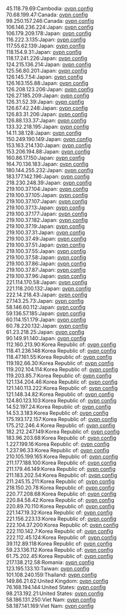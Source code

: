 45.118.79.69:Cambodia: [ovpn config](vpn/45_118_79_69.ovpn)  
70.68.199.47:Canada: [ovpn config](vpn/70_68_199_47.ovpn)  
99.250.157.246:Canada: [ovpn config](vpn/99_250_157_246.ovpn)  
106.146.236.224:Japan: [ovpn config](vpn/106_146_236_224.ovpn)  
106.179.209.178:Japan: [ovpn config](vpn/106_179_209_178.ovpn)  
116.222.3.135:Japan: [ovpn config](vpn/116_222_3_135.ovpn)  
117.55.62.139:Japan: [ovpn config](vpn/117_55_62_139.ovpn)  
118.154.9.31:Japan: [ovpn config](vpn/118_154_9_31.ovpn)  
118.17.241.226:Japan: [ovpn config](vpn/118_17_241_226.ovpn)  
124.215.136.214:Japan: [ovpn config](vpn/124_215_136_214.ovpn)  
125.56.80.201:Japan: [ovpn config](vpn/125_56_80_201.ovpn)  
126.145.7.54:Japan: [ovpn config](vpn/126_145_7_54.ovpn)  
126.163.155.88:Japan: [ovpn config](vpn/126_163_155_88.ovpn)  
126.208.123.206:Japan: [ovpn config](vpn/126_208_123_206.ovpn)  
126.27.185.209:Japan: [ovpn config](vpn/126_27_185_209.ovpn)  
126.31.52.39:Japan: [ovpn config](vpn/126_31_52_39.ovpn)  
126.67.42.248:Japan: [ovpn config](vpn/126_67_42_248.ovpn)  
126.83.31.206:Japan: [ovpn config](vpn/126_83_31_206.ovpn)  
126.88.133.37:Japan: [ovpn config](vpn/126_88_133_37.ovpn)  
133.32.218.195:Japan: [ovpn config](vpn/133_32_218_195.ovpn)  
14.11.38.128:Japan: [ovpn config](vpn/14_11_38_128.ovpn)  
150.249.190.149:Japan: [ovpn config](vpn/150_249_190_149.ovpn)  
153.163.214.130:Japan: [ovpn config](vpn/153_163_214_130.ovpn)  
153.206.194.88:Japan: [ovpn config](vpn/153_206_194_88.ovpn)  
160.86.17.150:Japan: [ovpn config](vpn/160_86_17_150.ovpn)  
164.70.136.183:Japan: [ovpn config](vpn/164_70_136_183.ovpn)  
180.144.255.232:Japan: [ovpn config](vpn/180_144_255_232.ovpn)  
183.177.142.196:Japan: [ovpn config](vpn/183_177_142_196.ovpn)  
218.230.248.39:Japan: [ovpn config](vpn/218_230_248_39.ovpn)  
219.100.37.104:Japan: [ovpn config](vpn/219_100_37_104.ovpn)  
219.100.37.105:Japan: [ovpn config](vpn/219_100_37_105.ovpn)  
219.100.37.107:Japan: [ovpn config](vpn/219_100_37_107.ovpn)  
219.100.37.13:Japan: [ovpn config](vpn/219_100_37_13.ovpn)  
219.100.37.177:Japan: [ovpn config](vpn/219_100_37_177.ovpn)  
219.100.37.182:Japan: [ovpn config](vpn/219_100_37_182.ovpn)  
219.100.37.19:Japan: [ovpn config](vpn/219_100_37_19.ovpn)  
219.100.37.31:Japan: [ovpn config](vpn/219_100_37_31.ovpn)  
219.100.37.49:Japan: [ovpn config](vpn/219_100_37_49.ovpn)  
219.100.37.51:Japan: [ovpn config](vpn/219_100_37_51.ovpn)  
219.100.37.55:Japan: [ovpn config](vpn/219_100_37_55.ovpn)  
219.100.37.58:Japan: [ovpn config](vpn/219_100_37_58.ovpn)  
219.100.37.86:Japan: [ovpn config](vpn/219_100_37_86.ovpn)  
219.100.37.87:Japan: [ovpn config](vpn/219_100_37_87.ovpn)  
219.100.37.96:Japan: [ovpn config](vpn/219_100_37_96.ovpn)  
221.114.170.58:Japan: [ovpn config](vpn/221_114_170_58.ovpn)  
221.118.200.132:Japan: [ovpn config](vpn/221_118_200_132.ovpn)  
222.14.218.43:Japan: [ovpn config](vpn/222_14_218_43.ovpn)  
27.143.25.73:Japan: [ovpn config](vpn/27_143_25_73.ovpn)  
58.146.60.112:Japan: [ovpn config](vpn/58_146_60_112.ovpn)  
59.136.57.185:Japan: [ovpn config](vpn/59_136_57_185.ovpn)  
60.114.151.179:Japan: [ovpn config](vpn/60_114_151_179.ovpn)  
60.78.220.132:Japan: [ovpn config](vpn/60_78_220_132.ovpn)  
61.23.218.25:Japan: [ovpn config](vpn/61_23_218_25.ovpn)  
90.149.91.140:Japan: [ovpn config](vpn/90_149_91_140.ovpn)  
112.160.213.90:Korea Republic of: [ovpn config](vpn/112_160_213_90.ovpn)  
118.41.236.148:Korea Republic of: [ovpn config](vpn/118_41_236_148.ovpn)  
118.47.161.55:Korea Republic of: [ovpn config](vpn/118_47_161_55.ovpn)  
119.192.66.30:Korea Republic of: [ovpn config](vpn/119_192_66_30.ovpn)  
119.202.104.114:Korea Republic of: [ovpn config](vpn/119_202_104_114.ovpn)  
119.203.85.7:Korea Republic of: [ovpn config](vpn/119_203_85_7.ovpn)  
121.134.204.46:Korea Republic of: [ovpn config](vpn/121_134_204_46.ovpn)  
121.140.113.222:Korea Republic of: [ovpn config](vpn/121_140_113_222.ovpn)  
121.148.34.82:Korea Republic of: [ovpn config](vpn/121_148_34_82.ovpn)  
124.80.123.103:Korea Republic of: [ovpn config](vpn/124_80_123_103.ovpn)  
14.52.197.24:Korea Republic of: [ovpn config](vpn/14_52_197_24.ovpn)  
14.53.3.183:Korea Republic of: [ovpn config](vpn/14_53_3_183.ovpn)  
175.193.172.157:Korea Republic of: [ovpn config](vpn/175_193_172_157.ovpn)  
175.212.246.4:Korea Republic of: [ovpn config](vpn/175_212_246_4.ovpn)  
182.212.247.149:Korea Republic of: [ovpn config](vpn/182_212_247_149.ovpn)  
183.96.203.68:Korea Republic of: [ovpn config](vpn/183_96_203_68.ovpn)  
1.227.199.16:Korea Republic of: [ovpn config](vpn/1_227_199_16.ovpn)  
1.237.96.33:Korea Republic of: [ovpn config](vpn/1_237_96_33.ovpn)  
210.105.199.165:Korea Republic of: [ovpn config](vpn/210_105_199_165.ovpn)  
211.177.188.100:Korea Republic of: [ovpn config](vpn/211_177_188_100.ovpn)  
211.179.46.149:Korea Republic of: [ovpn config](vpn/211_179_46_149.ovpn)  
211.183.202.54:Korea Republic of: [ovpn config](vpn/211_183_202_54.ovpn)  
211.245.15.211:Korea Republic of: [ovpn config](vpn/211_245_15_211.ovpn)  
218.150.20.78:Korea Republic of: [ovpn config](vpn/218_150_20_78.ovpn)  
220.77.208.68:Korea Republic of: [ovpn config](vpn/220_77_208_68.ovpn)  
220.84.58.42:Korea Republic of: [ovpn config](vpn/220_84_58_42.ovpn)  
220.89.70.110:Korea Republic of: [ovpn config](vpn/220_89_70_110.ovpn)  
221.147.19.32:Korea Republic of: [ovpn config](vpn/221_147_19_32.ovpn)  
221.156.223.13:Korea Republic of: [ovpn config](vpn/221_156_223_13.ovpn)  
222.104.37.200:Korea Republic of: [ovpn config](vpn/222_104_37_200.ovpn)  
222.110.142.7:Korea Republic of: [ovpn config](vpn/222_110_142_7.ovpn)  
222.112.45.124:Korea Republic of: [ovpn config](vpn/222_112_45_124.ovpn)  
39.112.89.118:Korea Republic of: [ovpn config](vpn/39_112_89_118.ovpn)  
59.23.136.112:Korea Republic of: [ovpn config](vpn/59_23_136_112.ovpn)  
61.75.202.45:Korea Republic of: [ovpn config](vpn/61_75_202_45.ovpn)  
217.138.212.58:Romania: [ovpn config](vpn/217_138_212_58.ovpn)  
123.195.133.10:Taiwan: [ovpn config](vpn/123_195_133_10.ovpn)  
101.108.240.159:Thailand: [ovpn config](vpn/101_108_240_159.ovpn)  
149.86.21.62:United Kingdom: [ovpn config](vpn/149_86_21_62.ovpn)  
76.168.194.144:United States: [ovpn config](vpn/76_168_194_144.ovpn)  
98.213.192.21:United States: [ovpn config](vpn/98_213_192_21.ovpn)  
58.186.131.250:Viet Nam: [ovpn config](vpn/58_186_131_250.ovpn)  
58.187.141.169:Viet Nam: [ovpn config](vpn/58_187_141_169.ovpn)  
